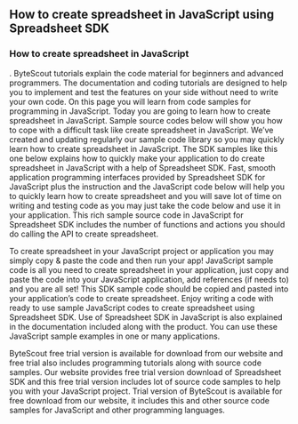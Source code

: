 
<h2>How to create spreadsheet in JavaScript using Spreadsheet SDK</h2>

<h3>How to create spreadsheet in JavaScript</h3>.
ByteScout tutorials explain the code material for beginners and advanced programmers. The documentation and coding tutorials are designed to help you to implement and test the features on your side without need to write your own code. On this page you will learn from code samples for programming in JavaScript.
Today you are going to learn how to create spreadsheet in JavaScript. Sample source codes below will show you how to cope with a difficult task like create spreadsheet in JavaScript. We’ve created and updating regularly our sample code library so you may quickly learn how to create spreadsheet in JavaScript.
The SDK samples like this one below explains how to quickly make your application to do create spreadsheet in JavaScript with a help of Spreadsheet SDK. Fast, smooth application programming interfaces provided by Spreadsheet SDK for JavaScript plus the instruction and the JavaScript code below will help you to quickly learn how to create spreadsheet and you will save lot of time on writing and testing code as you may just take the code below and use it in your application. This rich sample source code in JavaScript for Spreadsheet SDK includes the number of functions and actions you should do calling the API to create spreadsheet.

To create spreadsheet in your JavaScript project or application you may simply copy & paste the code and then run your app! JavaScript sample code is all you need to create spreadsheet in your application, just copy and paste the code into your JavaScript application, add references (if needs to) and you are all set! This SDK sample code should be copied and pasted into your application’s code to create spreadsheet.
Enjoy writing a code with ready to use sample JavaScript codes to create spreadsheet using Spreadsheet SDK. Use of Spreadsheet SDK in JavaScript is also explained in the documentation included along with the product. You can use these JavaScript sample examples in one or many applications.

ByteScout free trial version is available for download from our website and free trial also includes programming tutorials along with source code samples. Our website provides free trial version download of Spreadsheet SDK and this free trial version includes lot of source code samples to help you with your JavaScript project. Trial version of ByteScout is available for free download from our website, it includes this and other source code samples for JavaScript and other programming languages.